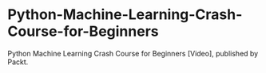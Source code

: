 


# Python-Machine-Learning-Crash-Course-for-Beginners
Python Machine Learning Crash Course for Beginners [Video], published by Packt.
